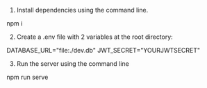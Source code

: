 1. Install dependencies using the command line.

npm i

2. Create a .env file with 2 variables at the root directory:

DATABASE_URL="file:./dev.db"
JWT_SECRET="YOURJWTSECRET"

3. Run the server using the command line

npm run serve
